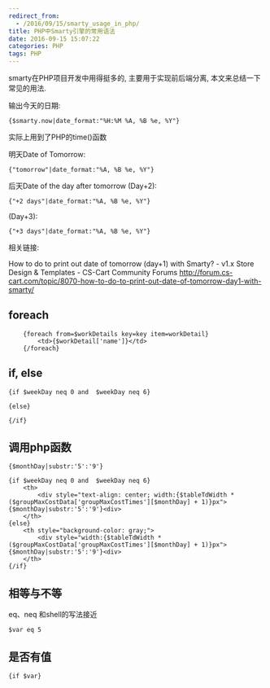 ```yaml
---
redirect_from:
  - /2016/09/15/smarty_usage_in_php/
title: PHP中Smarty引擎的常用语法
date: 2016-09-15 15:07:22
categories: PHP
tags: PHP
---
```



smarty在PHP项目开发中用得挺多的, 主要用于实现前后端分离, 本文来总结一下常见的用法.



输出今天的日期:

```smarty
{$smarty.now|date_format:"%H:%M %A, %B %e, %Y"}
```
实际上用到了PHP的time()函数

明天Date of Tomorrow:
```
{"tomorrow"|date_format:"%A, %B %e, %Y"}
```

后天Date of the day after tomorrow (Day+2):
```
{"+2 days"|date_format:"%A, %B %e, %Y"}
```

(Day+3):
```
{"+3 days"|date_format:"%A, %B %e, %Y"}
```
相关链接:

How to do to print out date of tomorrow (day+1) with Smarty? - v1.x Store Design & Templates - CS-Cart Community Forums  http://forum.cs-cart.com/topic/8070-how-to-do-to-print-out-date-of-tomorrow-day1-with-smarty/ 

## foreach
```
    {foreach from=$workDetails key=key item=workDetail}
        <td>{$workDetail['name']}</td>
    {/foreach}
```
## if, else
```
{if $weekDay neq 0 and  $weekDay neq 6}

{else}

{/if}
```


## 调用php函数
`{$monthDay|substr:'5':'9'}`
```
{if $weekDay neq 0 and  $weekDay neq 6}
    <th>
        <div style="text-align: center; width:{$tableTdWidth * ($groupMaxCostData['groupMaxCostTimes'][$monthDay] + 1)}px">{$monthDay|substr:'5':'9'}<div>
    </th>
{else}
    <th style="background-color: gray;">
        <div style="width:{$tableTdWidth * ($groupMaxCostData['groupMaxCostTimes'][$monthDay] + 1)}px">{$monthDay|substr:'5':'9'}<div>
    </th>
{/if}
```

## 相等与不等
eq、neq
和shell的写法接近

```
$var eq 5
```

## 是否有值
```
{if $var}
```
